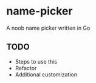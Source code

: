 # name-picker
A noob name picker written in Go

## TODO
- Steps to use this
- Refactor
- Additional customization
